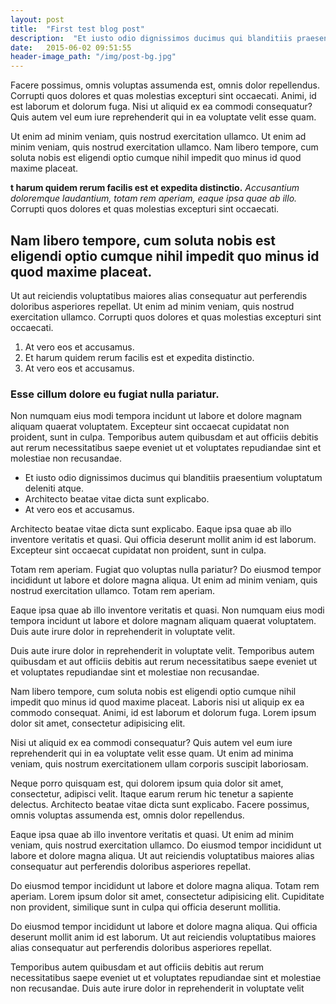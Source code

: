 ```yaml
---
layout: post
title:  "First test blog post"
description:  "Et iusto odio dignissimos ducimus qui blanditiis praesentium voluptatum deleniti atque."
date:   2015-06-02 09:51:55
header-image_path: "/img/post-bg.jpg"
---
```


Facere possimus, omnis voluptas assumenda est, omnis dolor repellendus. Corrupti quos dolores et quas molestias excepturi sint occaecati. Animi, id est laborum et dolorum fuga. Nisi ut aliquid ex ea commodi consequatur? Quis autem vel eum iure reprehenderit qui in ea voluptate velit esse quam.

Ut enim ad minim veniam, quis nostrud exercitation ullamco. Ut enim ad minim veniam, quis nostrud exercitation ullamco. Nam libero tempore, cum soluta nobis est eligendi optio cumque nihil impedit quo minus id quod maxime placeat.

__t harum quidem rerum facilis est et expedita distinctio.__ *Accusantium doloremque laudantium, totam rem aperiam, eaque ipsa quae ab illo.* Corrupti quos dolores et quas molestias excepturi sint occaecati.

## Nam libero tempore, cum soluta nobis est eligendi optio cumque nihil impedit quo minus id quod maxime placeat.

Ut aut reiciendis voluptatibus maiores alias consequatur aut perferendis doloribus asperiores repellat. Ut enim ad minim veniam, quis nostrud exercitation ullamco. Corrupti quos dolores et quas molestias excepturi sint occaecati.

1. At vero eos et accusamus.
2. Et harum quidem rerum facilis est et expedita distinctio.
3. At vero eos et accusamus.

### Esse cillum dolore eu fugiat nulla pariatur.

Non numquam eius modi tempora incidunt ut labore et dolore magnam aliquam quaerat voluptatem. Excepteur sint occaecat cupidatat non proident, sunt in culpa. Temporibus autem quibusdam et aut officiis debitis aut rerum necessitatibus saepe eveniet ut et voluptates repudiandae sint et molestiae non recusandae.

* Et iusto odio dignissimos ducimus qui blanditiis praesentium voluptatum deleniti atque.
* Architecto beatae vitae dicta sunt explicabo.
* At vero eos et accusamus.

Architecto beatae vitae dicta sunt explicabo. Eaque ipsa quae ab illo inventore veritatis et quasi. Qui officia deserunt mollit anim id est laborum. Excepteur sint occaecat cupidatat non proident, sunt in culpa.

Totam rem aperiam. Fugiat quo voluptas nulla pariatur? Do eiusmod tempor incididunt ut labore et dolore magna aliqua. Ut enim ad minim veniam, quis nostrud exercitation ullamco. Totam rem aperiam.

Eaque ipsa quae ab illo inventore veritatis et quasi. Non numquam eius modi tempora incidunt ut labore et dolore magnam aliquam quaerat voluptatem. Duis aute irure dolor in reprehenderit in voluptate velit.

Duis aute irure dolor in reprehenderit in voluptate velit. Temporibus autem quibusdam et aut officiis debitis aut rerum necessitatibus saepe eveniet ut et voluptates repudiandae sint et molestiae non recusandae.

Nam libero tempore, cum soluta nobis est eligendi optio cumque nihil impedit quo minus id quod maxime placeat. Laboris nisi ut aliquip ex ea commodo consequat. Animi, id est laborum et dolorum fuga. Lorem ipsum dolor sit amet, consectetur adipisicing elit.

Nisi ut aliquid ex ea commodi consequatur? Quis autem vel eum iure reprehenderit qui in ea voluptate velit esse quam. Ut enim ad minima veniam, quis nostrum exercitationem ullam corporis suscipit laboriosam.

Neque porro quisquam est, qui dolorem ipsum quia dolor sit amet, consectetur, adipisci velit. Itaque earum rerum hic tenetur a sapiente delectus. Architecto beatae vitae dicta sunt explicabo. Facere possimus, omnis voluptas assumenda est, omnis dolor repellendus.

Eaque ipsa quae ab illo inventore veritatis et quasi. Ut enim ad minim veniam, quis nostrud exercitation ullamco. Do eiusmod tempor incididunt ut labore et dolore magna aliqua. Ut aut reiciendis voluptatibus maiores alias consequatur aut perferendis doloribus asperiores repellat.

Do eiusmod tempor incididunt ut labore et dolore magna aliqua. Totam rem aperiam. Lorem ipsum dolor sit amet, consectetur adipisicing elit. Cupiditate non provident, similique sunt in culpa qui officia deserunt mollitia.

Do eiusmod tempor incididunt ut labore et dolore magna aliqua. Qui officia deserunt mollit anim id est laborum. Ut aut reiciendis voluptatibus maiores alias consequatur aut perferendis doloribus asperiores repellat.

Temporibus autem quibusdam et aut officiis debitis aut rerum necessitatibus saepe eveniet ut et voluptates repudiandae sint et molestiae non recusandae. Duis aute irure dolor in reprehenderit in voluptate velit